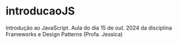 # introducaoJS
Introdução ao JavaScript. Aula do dia 15 de out. 2024 da disciplina Frameworks e Design Patterns (Profa. Jessica)
